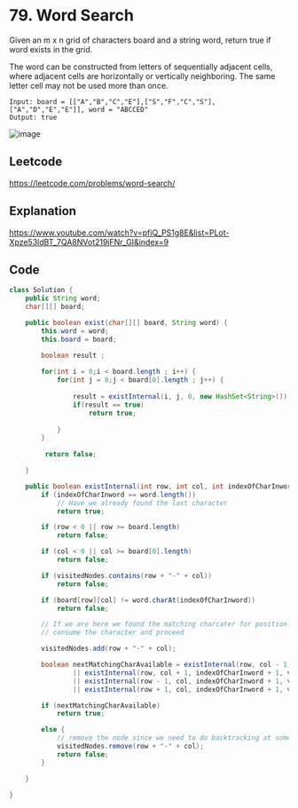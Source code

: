 # 79. Word Search
Given an m x n grid of characters board and a string word, return true if word exists in the grid.

The word can be constructed from letters of sequentially adjacent cells, where adjacent cells are horizontally or vertically neighboring. The same letter cell may not be used more than once.
````
Input: board = [["A","B","C","E"],["S","F","C","S"],["A","D","E","E"]], word = "ABCCED"
Output: true
````
![image](https://user-images.githubusercontent.com/8110582/177199805-0253a776-154a-45f3-bf5a-ea58440bbfe4.png)



## Leetcode 
https://leetcode.com/problems/word-search/

## Explanation 
https://www.youtube.com/watch?v=pfiQ_PS1g8E&list=PLot-Xpze53ldBT_7QA8NVot219jFNr_GI&index=9


## Code
````java
class Solution {
    public String word;
	char[][] board;

	public boolean exist(char[][] board, String word) {
		this.word = word;
		this.board = board;

		boolean result ;
		
		for(int i = 0;i < board.length ; i++) {
			for(int j = 0;j < board[0].length ; j++) {
				
				result = existInternal(i, j, 0, new HashSet<String>());
				if(result == true)
					return true;
				
			}
		}
		
		 return false;

	}

	public boolean existInternal(int row, int col, int indexOfCharInword, Set<String> visitedNodes) {
		if (indexOfCharInword == word.length())
			// Have we already found the last character
			return true;

		if (row < 0 || row >= board.length)
			return false;

		if (col < 0 || col >= board[0].length)
			return false;

		if (visitedNodes.contains(row + "-" + col))
			return false;

		if (board[row][col] != word.charAt(indexOfCharInword))
			return false;

		// If we are here we found the matching charcater for position indexOfCharInword
		// consume the character and proceed

		visitedNodes.add(row + "-" + col);

		boolean nextMatchingCharAvailable = existInternal(row, col - 1, indexOfCharInword + 1, visitedNodes)
				|| existInternal(row, col + 1, indexOfCharInword + 1, visitedNodes)
				|| existInternal(row - 1, col, indexOfCharInword + 1, visitedNodes)
				|| existInternal(row + 1, col, indexOfCharInword + 1, visitedNodes);

		if (nextMatchingCharAvailable)
			return true;

		else {
            // remove the node since we need to do backtracking at some other point
			visitedNodes.remove(row + "-" + col);
			return false;
		}

	}

}
````
